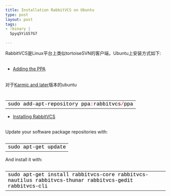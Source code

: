 ```yaml
--- 
title: Installation RabbitVCS on Ubuntu
type: post
layout: post
tags: 
- !binary |
  5pyq5YiG57G7

---
```

RabbitVCS是Linux平台上类似tortoiseSVN的客户端，Ubuntu上安装方式如下:<br />	<br /><ul><li><a href="http://nourlcn.ownlinux.net/" name="adding-the-ppa">Adding the PPA</a></li></ul><br />对于<a href="http://nourlcn.ownlinux.net/" name="karmic-and-later">Karmic and later</a>版本的ubuntu<br /><div style="font-family: courier new; font-size: 12px; line-height: 12px;"><br /><br /><table cellspacing="0" style="border-width: 0px; padding: 0px; width: 100%;"><tbody><tr><td><span style="color: black;">sudo</span><span style="color: black;"> </span><span style="color: black;">add-apt-repository</span><span style="color: black;"> </span><span style="color: black;">ppa</span><span style="color: red;">:</span><span style="color: black;">rabbitvcs</span><span style="color: red;">/</span><span style="color: black;">ppa</span></td></tr></tbody></table></div><ul><li><a href="http://nourlcn.ownlinux.net/" name="installing-rabbitvcs">Installing RabbitVCS</a></li></ul><br />Update your software package repositories with:<br /><div style="font-family: courier new; font-size: 12px; line-height: 12px;"><br /><table cellspacing="0" style="border-width: 0px; padding: 0px; width: 100%;"><tbody><tr><td><span style="color: black;">sudo</span><span style="color: black;"> </span><span style="color: black;">apt-get</span><span style="color: black;"> </span><span style="color: black;">update</span></td></tr></tbody></table></div>And install it with:<br /><div style="font-family: courier new; font-size: 12px; line-height: 12px;"><br /><table cellspacing="0" style="border-width: 0px; padding: 0px; width: 100%;"><tbody><tr><td><span style="color: black;">sudo</span><span style="color: black;"> </span><span style="color: black;">apt-get</span><span style="color: black;"> </span><span style="color: black;">install</span><span style="color: black;"> </span><span style="color: black;">rabbitvcs-core</span><span style="color: black;"> </span><span style="color: black;">rabbitvcs-nautilus</span><span style="color: black;"> </span><span style="color: black;">rabbitvcs-thunar</span><span style="color: black;"> </span><span style="color: black;">rabbitvcs-gedit</span><span style="color: black;"> </span><span style="color: black;">rabbitvcs-cli</span></td></tr></tbody></table></div><table cellspacing="0" style="border-width: 0px; padding: 0px; width: 100%;"><tbody></tbody></table>
